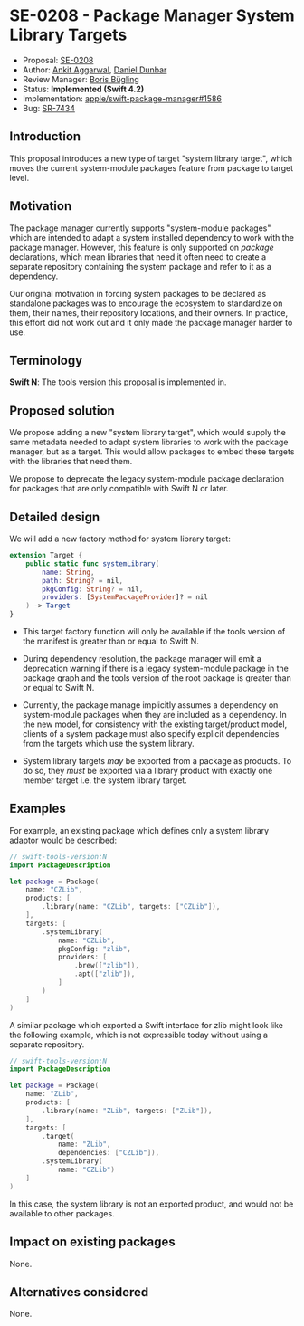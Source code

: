 # SE-0208 - Package Manager System Library Targets

* Proposal: [SE-0208](0208-package-manager-system-library-targets.md)
* Author: [Ankit Aggarwal](https://github.com/aciidb0mb3r), [Daniel Dunbar](https://github.com/ddunbar)
* Review Manager: [Boris Bügling](https://github.com/neonichu)
* Status: **Implemented (Swift 4.2)**
* Implementation: [apple/swift-package-manager#1586](https://github.com/apple/swift-package-manager/pull/1586)
* Bug: [SR-7434](https://bugs.swift.org/browse/SR-7434)

## Introduction

This proposal introduces a new type of target "system library target", which
moves the current system-module packages feature from package to target level.

## Motivation

The package manager currently supports "system-module packages" which are
intended to adapt a system installed dependency to work with the package
manager. However, this feature is only supported on *package* declarations,
which mean libraries that need it often need to create a separate repository
containing the system package and refer to it as a dependency.

Our original motivation in forcing system packages to be declared as standalone
packages was to encourage the ecosystem to standardize on them, their names,
their repository locations, and their owners. In practice, this effort did not
work out and it only made the package manager harder to use.

## Terminology

**Swift N**: The tools version this proposal is implemented in.

## Proposed solution

We propose adding a new "system library target", which would supply the same
metadata needed to adapt system libraries to work with the package manager, but
as a target. This would allow packages to embed these targets with the libraries
that need them.

We propose to deprecate the legacy system-module package declaration for
packages that are only compatible with Swift N or later.

## Detailed design

We will add a new factory method for system library target:

```swift
extension Target {
    public static func systemLibrary(
        name: String,
        path: String? = nil,
        pkgConfig: String? = nil,
        providers: [SystemPackageProvider]? = nil
    ) -> Target
}
```

* This target factory function will only be available if the tools version of
  the manifest is greater than or equal to Swift N.

* During dependency resolution, the package manager will emit a deprecation
  warning if there is a legacy system-module package in the package graph and
  the tools version of the root package is greater than or equal to Swift N.

* Currently, the package manage implicitly assumes a dependency on system-module
  packages when they are included as a dependency. In the new model, for
  consistency with the existing target/product model, clients of a system
  package must also specify explicit dependencies from the targets which use the
  system library.

* System library targets _may_ be exported from a package as products. To do so,
  they *must* be exported via a library product with exactly one member target
  i.e. the system library target.

## Examples

For example, an existing package which defines only a system library adaptor
would be described:

```swift
// swift-tools-version:N
import PackageDescription

let package = Package(
    name: "CZLib",
    products: [
        .library(name: "CZLib", targets: ["CZLib"]),
    ],
    targets: [
        .systemLibrary(
            name: "CZLib",
            pkgConfig: "zlib",
            providers: [
                .brew(["zlib"]),
                .apt(["zlib"]),
            ]
        )
    ]
)
```

A similar package which exported a Swift interface for zlib might look like the
following example, which is not expressible today without using a separate
repository.

```swift
// swift-tools-version:N
import PackageDescription

let package = Package(
    name: "ZLib",
    products: [
        .library(name: "ZLib", targets: ["ZLib"]),
    ],
    targets: [
        .target(
            name: "ZLib",
            dependencies: ["CZLib"]),
        .systemLibrary(
            name: "CZLib")
    ]
)
```

In this case, the system library is not an exported product, and would not be
available to other packages.

## Impact on existing packages

None.

## Alternatives considered

None.
